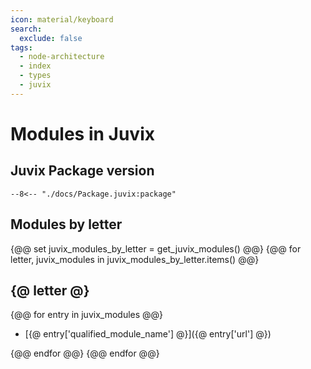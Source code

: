 ```yaml
---
icon: material/keyboard
search:
  exclude: false
tags:
  - node-architecture
  - index
  - types
  - juvix
---
```


# Modules in Juvix

## Juvix Package version

```
--8<-- "./docs/Package.juvix:package"
```

## Modules by letter

{@@ set juvix_modules_by_letter = get_juvix_modules() @@}
{@@ for letter, juvix_modules in juvix_modules_by_letter.items() @@}
## {@ letter @}
{@@ for entry in juvix_modules @@}

- [{@ entry['qualified_module_name'] @}]({@ entry['url'] @})

{@@ endfor @@}
{@@ endfor @@}
